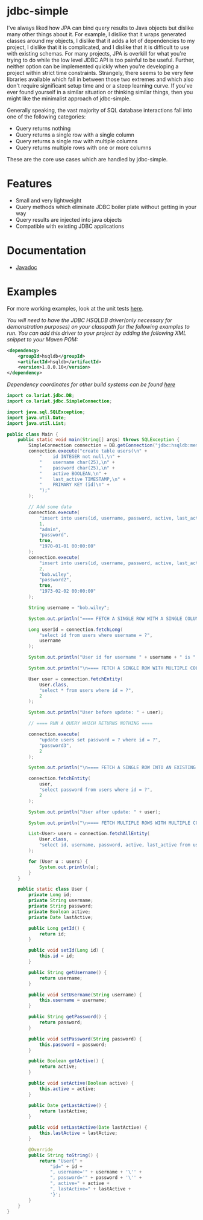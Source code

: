 # jdbc-simple

I've always liked how JPA can bind query results to Java objects but dislike many other things about it. For example, I dislike that it wraps generated classes around my objects, I dislike that it adds a lot of dependencies to my project, I dislike that it is complicated, and I dislike that it is difficult to use with existing schemas. For many projects, JPA is overkill for what you're trying to do while the low level JDBC API is too painful to be useful. Further, neither option can be implemented quickly when you're developing a project within strict time constraints. Strangely, there seems to be very few libraries available which fall in between those two extremes and which also don't require significant setup time and or a steep learning curve. If you've ever found yourself in a similar situation or thinking similar things, then you might like the minimalist approach of jdbc-simple.

Generally speaking, the vast majority of SQL database interactions fall into one of the following categories:
* Query returns nothing
* Query returns a single row with a single column
* Query returns a single row with multiple columns
* Query returns multiple rows with one or more columns

These are the core use cases which are handled by jdbc-simple.

# Features
* Small and very lightweight
* Query methods which eliminate JDBC boiler plate without getting in your way
* Query results are injected into java objects
* Compatible with existing JDBC applications

# Documentation
* [Javadoc](https://johndunlap.github.io/jdbc-simple/)

# Examples
For more working examples, look at the unit tests [here](https://github.com/johndunlap/jdbc-simple/tree/master/src/test/java/co/lariat/jdbc/test).

_You will need to have the JDBC HSQLDB driver(only necessary for demonstration purposes) on your classpath for the following examples to run. You can add this driver to your project by adding the following XML snippet to your Maven POM:_
```xml
<dependency>
    <groupId>hsqldb</groupId>
    <artifactId>hsqldb</artifactId>
    <version>1.8.0.10</version>
</dependency>
```
_Dependency coordinates for other build systems can be found [here](http://search.maven.org/#artifactdetails%7Chsqldb%7Chsqldb%7C1.8.0.10%7Cjar)_

```java
import co.lariat.jdbc.DB;
import co.lariat.jdbc.SimpleConnection;

import java.sql.SQLException;
import java.util.Date;
import java.util.List;

public class Main {
    public static void main(String[] args) throws SQLException {
        SimpleConnection connection = DB.getConnection("jdbc:hsqldb:mem:test", "sa", "");
        connection.execute("create table users(\n" +
            "    id INTEGER not null,\n" +
            "    username char(25),\n" +
            "    password char(25),\n" +
            "    active BOOLEAN,\n" +
            "    last_active TIMESTAMP,\n" +
            "    PRIMARY KEY (id)\n" +
            ");"
        );

        // Add some data
        connection.execute(
            "insert into users(id, username, password, active, last_active) values(?,?,?,?,?)",
            1,
            "admin",
            "password",
            true,
            "1970-01-01 00:00:00"
        );
        connection.execute(
            "insert into users(id, username, password, active, last_active) values(?,?,?,?,?)",
            2,
            "bob.wiley",
            "password2",
            true,
            "1973-02-02 00:00:00"
        );

        String username = "bob.wiley";

        System.out.println("==== FETCH A SINGLE ROW WITH A SINGLE COLUMN ====");

        Long userId = connection.fetchLong(
            "select id from users where username = ?",
            username
        );

        System.out.println("User id for username " + username + " is " + userId);

        System.out.println("\n==== FETCH A SINGLE ROW WITH MULTIPLE COLUMNS ====");

        User user = connection.fetchEntity(
            User.class,
            "select * from users where id = ?",
            2
        );

        System.out.println("User before update: " + user);

        // ==== RUN A QUERY WHICH RETURNS NOTHING ====

        connection.execute(
            "update users set password = ? where id = ?",
            "password3",
            2
        );

        System.out.println("\n==== FETCH A SINGLE ROW INTO AN EXISTING ENTITY ====");

        connection.fetchEntity(
            user,
            "select password from users where id = ?",
            2
        );

        System.out.println("User after update: " + user);

        System.out.println("\n==== FETCH MULTIPLE ROWS WITH MULTIPLE COLUMNS ====");

        List<User> users = connection.fetchAllEntity(
            User.class,
            "select id, username, password, active, last_active from users"
        );

        for (User u : users) {
            System.out.println(u);
        }
    }

    public static class User {
        private Long id;
        private String username;
        private String password;
        private Boolean active;
        private Date lastActive;

        public Long getId() {
            return id;
        }

        public void setId(Long id) {
            this.id = id;
        }

        public String getUsername() {
            return username;
        }

        public void setUsername(String username) {
            this.username = username;
        }

        public String getPassword() {
            return password;
        }

        public void setPassword(String password) {
            this.password = password;
        }

        public Boolean getActive() {
            return active;
        }

        public void setActive(Boolean active) {
            this.active = active;
        }

        public Date getLastActive() {
            return lastActive;
        }

        public void setLastActive(Date lastActive) {
            this.lastActive = lastActive;
        }

        @Override
        public String toString() {
            return "User{" +
                "id=" + id +
                ", username='" + username + '\'' +
                ", password='" + password + '\'' +
                ", active=" + active +
                ", lastActive=" + lastActive +
                '}';
        }
    }
}
```
